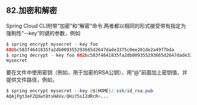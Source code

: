## 82.加密和解密

Spring Cloud CLI附带“加密”和“解密”命令.两者都以相同的形式接受带有指定为强制性“--key”的键的参数，例如

```java
$ spring encrypt mysecret --key foo
682bc583f4641835fa2db009355293665d2647dade3375c0ee201de2a49f7bda
$ spring decrypt --key foo 682bc583f4641835fa2db009355293665d2647dade3375c0ee201de2a49f7bda
mysecret
```

要在文件中使用密钥（例如，用于加密的RSA公钥），用“@”前面加上密钥值，并提供文件路径，例如，

```java
$ spring encrypt mysecret --key @${HOME}/.ssh/id_rsa.pub
AQAjPgt3eFZQXwt8tsHAVv/QHiY5sI2dRcR+...
```
